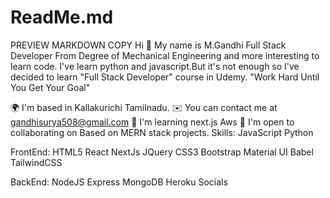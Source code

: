 # ReadMe.md
PREVIEW
MARKDOWN
COPY
Hi 👋 My name is M.Gandhi
Full Stack Developer
From Degree of Mechanical Engineering and more interesting to learn code. I've learn python and javascript.But it's not enough so I've decided to learn "Full Stack Developer" course in Udemy.
"Work Hard Until You Get Your Goal"

🌍  I'm based in Kallakurichi Tamilnadu.
✉️  You can contact me at gandhisurya508@gmail.com
🧠  I'm learning next.js Aws
🤝  I'm open to collaborating on Based on MERN stack projects.
Skills:
JavaScript
Python

FrontEnd:
HTML5
React
NextJs
JQuery
CSS3
Bootstrap
Material UI
Babel
TailwindCSS

BackEnd:
NodeJS
Express
MongoDB
Heroku
Socials

